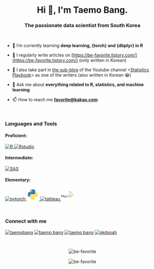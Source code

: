 <h1 align="center">Hi 👋, I'm Taemo Bang.</h1>
<h3 align="center">The passionate data scientist from South Korea</h3>

&nbsp;

- 🌱 I’m currently learning **deep learning, {torch} and {dbplyr} in R**

- 📝 I regularly write articles on [https://be-favorite.tistory.com/](https://be-favorite.tistory.com/) (only written in Korean)

- 📝 I also take part in [the sub-blog](https://statisticsplaybook.tistory.com/category/%EB%A9%A4%EB%B2%84%EC%B9%BC%EB%9F%BC/be-favorite) of the Youtube channel <[Statistics Playbook](https://www.youtube.com/c/statisticsplaybook/featured)> as one of the writers (also written in Korean :joy:)

- 💬 Ask me about **everything related to R, statistics, and machine learning**

- 📫 How to reach me **favorite@kakao.com**

&nbsp;

<h3 align="left">Languages and Tools</h3>
<h4 align="left">Proficient:</h3>
<p align="left">
  <a href="https://www.r-project.org/" target="_blank"> <img src="https://www.r-project.org/logo/Rlogo.svg" alt="R" width="40" height="40"/> </a>
  <a href="https://rstudio.com/" target="_blank"> <img src="https://rstudio.com/wp-content/uploads/2018/10/RStudio-Logo-flat.svg" alt="Rstudio" width="40" height="40"/> </a>
<h4 align="left">Intermediate:</h3>
<p align="left">
  <a href="https://www.sas.com/" target="_blank"> <img src="https://upload.wikimedia.org/wikipedia/commons/1/10/SAS_logo_horiz.svg" alt="SAS" width="50" height="50"/> </a>
</p>
<h4 align="left">Elementary: </h3>
<p align="left">
  <a href="https://pytorch.org/" target="_blank"> <img src="https://www.vectorlogo.zone/logos/pytorch/pytorch-icon.svg" alt="pytorch" width="40" height="40"/> </a>
  <a href="https://www.python.org" target="_blank"> <img src="https://raw.githubusercontent.com/devicons/devicon/master/icons/python/python-original.svg" alt="python" width="40" height="40"/> </a> 
  <a href="https://www.tableau.com/en-gb/" target="_blank"> <img src="https://simpleicons.org/icons/tableau.svg" alt="tableau" width="40" height="40"/> </a>
  <a href="https://www.mysql.com/" target="_blank"> <img src="https://raw.githubusercontent.com/devicons/devicon/master/icons/mysql/mysql-original-wordmark.svg" alt="mysql" width="40" height="40"/> </a> 
</p>

&nbsp;

<h3 align="left">Connect with me</h3>
<p align="left">
<a href="https://twitter.com/taemobang" target="blank"><img align="center" src="https://cdn.jsdelivr.net/npm/simple-icons@3.0.1/icons/twitter.svg" alt="taemobang" height="30" width="40" /></a>
<a href="https://www.linkedin.com/in/taemo-bang-8b9999184/" target="blank"><img align="center" src="https://cdn.jsdelivr.net/npm/simple-icons@3.0.1/icons/linkedin.svg" alt="taemo bang" height="30" width="40" /></a>
<a href="https://www.kaggle.com/taemobang" target="blank"><img align="center" src="https://cdn.jsdelivr.net/npm/simple-icons@3.0.1/icons/kaggle.svg" alt="taemo bang" height="30" width="40" /></a>
<a href="https://instagram.com/qkdxoah" target="blank"><img align="center" src="https://cdn.jsdelivr.net/npm/simple-icons@3.0.1/icons/instagram.svg" alt="qkdxoah" height="30" width="40" /></a>
</p>


&nbsp;
<div align=center>
<p> <img src="https://komarev.com/ghpvc/?username=be-favorite&label=Profile%20views&color=0e75b6&style=flat" alt="be-favorite" /> </p>
<p><img align="center" src="https://github-readme-stats.vercel.app/api?username=be-favorite&show_icons=true&locale=en" alt="be-favorite" /></p>
